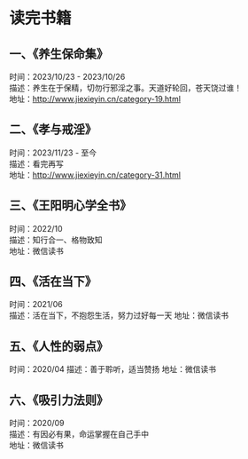 # 读完书籍
## 一、《养生保命集》
时间：2023/10/23 - 2023/10/26  
描述：养生在于保精，切勿行邪淫之事。天道好轮回，苍天饶过谁！  
地址：http://www.jiexieyin.cn/category-19.html  

## 二、《孝与戒淫》
时间：2023/11/23 - 至今   
描述：看完再写   
地址：http://www.jiexieyin.cn/category-31.html   

## 三、《王阳明心学全书》
时间：2022/10  
描述：知行合一、格物致知  
地址：微信读书    

## 四、《活在当下》 
时间：2021/06  
描述：活在当下，不抱怨生活，努力过好每一天
地址：微信读书  

## 五、《人性的弱点》
时间：2020/04
描述：善于聆听，适当赞扬
地址：微信读书  

## 六、《吸引力法则》  
时间：2020/09  
描述：有因必有果，命运掌握在自己手中  
地址：微信读书    
